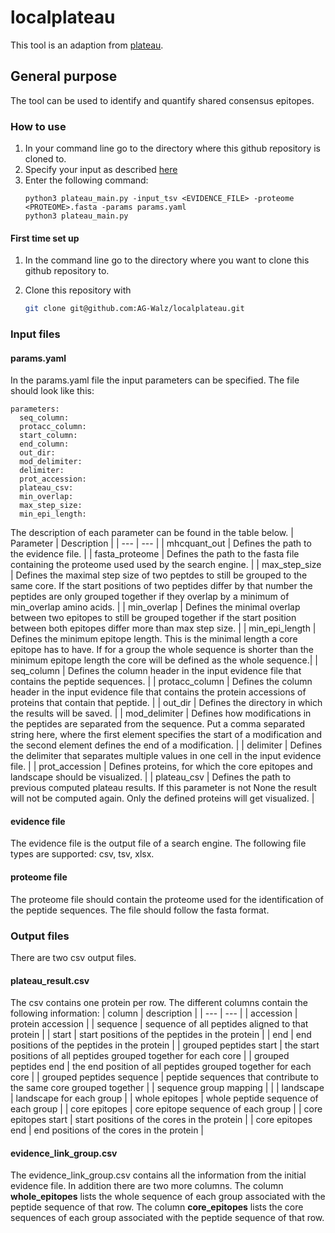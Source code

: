 # localplateau 
This tool is an adaption from [plateau](https://plateau.bcp.fu-berlin.de/).

## General purpose
The tool can be used to identify and quantify shared consensus epitopes. 

### How to use
1. In your command line go to the directory where this github repository is cloned to.
2. Specify your input as described [here](#Input-files)
3. Enter the following command:
    ```
    python3 plateau_main.py -input_tsv <EVIDENCE_FILE> -proteome <PROTEOME>.fasta -params params.yaml
    python3 plateau_main.py 
    ```

#### First time set up 
1. In the command line go to the directory where you want to clone this github repository to. 

2. Clone this repository with 
    ```bash 
    git clone git@github.com:AG-Walz/localplateau.git
    ```    

### Input files
#### params.yaml
In the params.yaml file the input parameters can be specified. The file should look like this:
```
parameters:
  seq_column: 
  protacc_column: 
  start_column: 
  end_column: 
  out_dir: 
  mod_delimiter: 
  delimiter: 
  prot_accession: 
  plateau_csv: 
  min_overlap: 
  max_step_size: 
  min_epi_length: 
```
The description of each parameter can be found in the table below.
| Parameter | Description |
| --- | --- |
| mhcquant_out | Defines the path to the evidence file. |
| fasta_proteome | Defines the path to the fasta file containing the proteome used used by the search engine. |
| max_step_size | Defines the maximal step size of two peptdes to still be grouped to the same core. If the start positions of two peptides differ by that number the peptides are only grouped together if they overlap by a minimum of min_overlap amino acids. |
| min_overlap | Defines the minimal overlap between two epitopes to still be grouped together if the start position between both epitopes differ more than max step size. |
| min_epi_length | Defines the minimum epitope length. This is the minimal length a core epitope has to have. If for a group the whole sequence is shorter than the minimum epitope length the core will be defined as the whole sequence.| 
| seq_column | Defines the column header in the input evidence file that contains the peptide sequences. |
| protacc_column | Defines the column header in the input evidence file that contains the protein accessions of proteins that contain that peptide. |
| out_dir | Defines the directory in which the results will be saved. |
| mod_delimiter | Defines how modifications in the peptides are separated from the sequence. Put a comma separated string here, where the first element specifies the start of a modification and the second element defines the end of a modification. |
| delimiter | Defines the delimiter that separates multiple values in one cell in the input evidence file. |
| prot_accession | Defines proteins, for which the core epitopes and landscape should be visualized. |
| plateau_csv | Defines the path to previous computed plateau results. If this parameter is not None the result will not be computed again. Only the defined proteins will get visualized. |

 

#### evidence file
The evidence file is the output file of a search engine. The following file types are supported: csv, tsv, xlsx.

#### proteome file
The proteome file should contain the proteome used for the identification of the peptide sequences. The file should follow the fasta format. 


### Output files
There are two csv output files.

#### plateau_result.csv
The csv contains one protein per row. The different columns contain the following information: 
| column | description |
| --- | --- |
| accession | protein accession |
| sequence | sequence of all peptides aligned to that protein |
| start | start positions of the peptides in the protein | 
| end | end positions of the peptides in the protein | 
| grouped peptides start | the start positions of all peptides grouped together for each core |
| grouped peptides end | the end position of all peptides grouped together for each core | 
| grouped peptides sequence | peptide sequences that contribute to the same core grouped together |
| sequence group mapping | | 
| landscape | landscape for each group | 
| whole epitopes | whole peptide sequence of each group | 
| core epitopes | core epitope sequence of each group | 
| core epitopes start | start positions of the cores in the protein |
| core epitopes end | end positions of the cores in the protein |

#### evidence_link_group.csv
The evidence_link_group.csv contains all the information from the initial evidence file. In addition there are two more columns. The column **whole_epitopes** lists the whole sequence of each group associated with the peptide sequence of that row. The column **core_epitopes** lists the core sequences of each group associated with the peptide sequence of that row. 